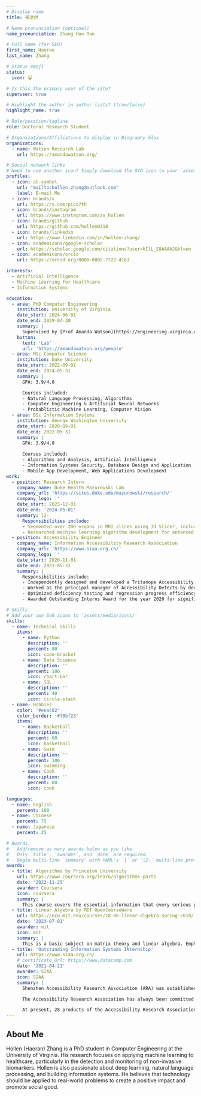 ```yaml
---
# Display name
title: 張浩然

# Name pronunciation (optional)
name_pronunciation: Zhang Hao Ran

# Full name (for SEO)
first_name: Haoran
last_name: Zhang

# Status emoji
status:
  icon: 😁

# Is this the primary user of the site?
superuser: true

# Highlight the author in author lists? (true/false)
highlight_name: true

# Role/position/tagline
role: Doctoral Research Student

# Organizations/Affiliations to display in Biography blox
organizations:
  - name: Watson Research Lab
    url: https://amandawatson.org/

# Social network links
# Need to use another icon? Simply download the SVG icon to your `assets/media/icons/` folder.
profiles:
  - icon: at-symbol
    url: "mailto:hollen.zhang@outlook.com"
    label: E-mail Me
  - icon: brands/x
    url: https://x.com/pico7th
  - icon: brands/instagram
    url: https://www.instagram.com/zs_hollen
  - icon: brands/github
    url: https://github.com/hollen0318
  - icon: brands/linkedin
    url: https://www.linkedin.com/in/hollen-zhang/
  - icon: academicons/google-scholar
    url: https://scholar.google.com/citations?user=hIlL_E8AAAAJ&hl=en
  - icon: academicons/orcid
    url: https://orcid.org/0000-0002-7722-4163

interests:
  - Artificial Intelligence
  - Machine Learning for Healthcare
  - Information Systems

education:
  - area: PhD Computer Engineering
    institution: University of Virginia
    date_start: 2024-06-01
    date_end: 2029-04-30
    summary: |
      Supervised by [Prof Amanda Watson](https://engineering.virginia.edu/faculty/amanda-watson).
    button:
      text: 'Lab'
      url: 'https://amandawatson.org/people'
  - area: MSc Computer Science
    institution: Duke University
    date_start: 2022-09-01
    date_end: 2024-05-31
    summary: |
      GPA: 3.9/4.0

      Courses included:
      - Natural Language Processing, Algorithms
      - Computer Engineering & Artificial Neural Networks
      - Probablistic Machine Learning, Computer Vision
  - area: BSc Information Systems
    institution: George Washington University
    date_start: 2020-09-01
    date_end: 2022-05-31
    summary: |
      GPA: 3.9/4.0
      
      Courses included:
      - Algorithms and Analysis, Artificial Intelligence
      - Information Systems Security, Database Design and Application
      - Mobile App Development, Web Applications Development
work:
  - position: Research Intern
    company_name: Duke Health Mazurowski Lab
    company_url: 'https://sites.duke.edu/mazurowski/research/'
    company_logo: ''
    date_start: 2023-12-01
    date_end: '2024-05-01'
    summary: |2-
      Responsibilities include:
      - Segmented over 200 organs in MRI slices using 3D Slicer, including aorta, kidneys, spleen, and hip muscles
      - Researched machine learning algorithm development for enhanced computer vision in medical imaging applications
  - position: Accessibility Engineer
    company_name: Information Accessibility Research Association
    company_url: 'https://www.siaa.org.cn/'
    company_logo: ''
    date_start: 2020-11-01
    date_end: 2021-05-31
    summary: |
      Responsibilities include:
      - Independently designed and developed a Tritanope Accessibility Algorithm to optimize Web and Application color layout compliant to WCAG 2.0 standards. Facilitated color-blinded individuals to use the applications efficiently
      - Worked as the principal manager of Accessibility Defects by developing a series of data migration and triage scripts to achieve data integration, conducting Barrier-Free Technology Research by using SQL server and SPSS
      - Optimized deficiency testing and regression progress efficiency up to 50% employing Python & VBA scripts, saving estimated labor costs $1,000 per month and enhancing both the accuracy of detection and error identification
      - Awarded Outstanding Interns Award for the year 2020 for significant contributions to data migration and triage

# Skills
# Add your own SVG icons to `assets/media/icons/`
skills:
  - name: Technical Skills
    items:
      - name: Python
        description: ''
        percent: 80
        icon: code-bracket
      - name: Data Science
        description: ''
        percent: 100
        icon: chart-bar
      - name: SQL
        description: ''
        percent: 40
        icon: circle-stack
  - name: Hobbies
    color: '#eeac02'
    color_border: '#f0bf23'
    items:
      - name: Basketball
        description: ''
        percent: 60
        icon: basketball
      - name: Swim
        description: ''
        percent: 100
        icon: swimming
      - name: Cook
        description: ''
        percent: 80
        icon: cook

languages:
  - name: English
    percent: 100
  - name: Chinese
    percent: 75
  - name: Japanese
    percent: 25

# Awards.
#   Add/remove as many awards below as you like.
#   Only `title`, `awarder`, and `date` are required.
#   Begin multi-line `summary` with YAML's `|` or `|2-` multi-line prefix and indent 2 spaces below.
awards:
  - title: Algorithms by Princeton University
    url: https://www.coursera.org/learn/algorithms-part1
    date: '2022-11-25'
    awarder: Coursera
    icon: coursera
    summary: |
      This course covers the essential information that every serious programmer needs to know about algorithms and data structures, with emphasis on applications and scientific performance analysis of Java implementations. Part I covers elementary data structures, sorting, and searching algorithms. Part II focuses on graph- and string-processing algorithms..
  - title: Linear Algebra by MIT OpenCourseWare
    url: https://ocw.mit.edu/courses/18-06-linear-algebra-spring-2010/
    date: '2023-07-01'
    awarder: mit
    icon: mit
    summary: |
      This is a basic subject on matrix theory and linear algebra. Emphasis is given to topics that will be useful in other disciplines, including systems of equations, vector spaces, determinants, eigenvalues, similarity, and positive definite matrices.
  - title: 'Outstanding Information Systems INternship'
    url: https://www.siaa.org.cn/
    # certificate_url: https://www.datacamp.com
    date: '2021-04-21'
    awarder: SIAA
    icon: SIAA
    summary: |
      Shenzhen Accessibility Research Association (ARA) was established in 2005. It is one of the earliest professional organizations in China that focuses on accessibility and a 5A social organization in Shenzhen.

      The Accessibility Research Association has always been committed to promoting the development of accessibility in China. It has participated in the drafting of many national standards in the field of accessibility. It has made more people understand and participate in accessibility by holding industry summits, compiling industry white papers and achievement collections, producing professional books and popular science videos, carrying out accessibility advocacy activities, promoting accessibility legislation and Internet product accessibility optimization.

      At present, 28 products of the Accessibility Research Association have passed the MIIT's aging-friendly and accessibility level assessment.
---
```


## About Me

Hollen (Haoran) Zhang is a PhD student in Computer Engineering at the University of Virginia. His research focuses on applying machine learning to healthcare, particularly in the detection and monitoring of non-invasive biomarkers. Hollen is also passionate about deep learning, natural language processing, and building information systems. He believes that technology should be applied to real-world problems to create a positive impact and promote social good.